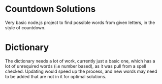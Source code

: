 # Countdown Solutions

Very basic node.js project to find possible words from given letters, in the style of countdown.

# Dictionary

The dictionary needs a lot of work, currently just a basic one, which has a lot of unrequired words (i.e number based), as it was pull from a spell checked. Updating would speed up the process, and new words may need to be added that are not in it for optimal solutions.
